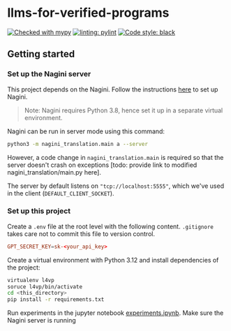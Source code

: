 # llms-for-verified-programs
[![Checked with mypy](https://www.mypy-lang.org/static/mypy_badge.svg)](https://mypy-lang.org/)
[![linting: pylint](https://img.shields.io/badge/linting-pylint-yellowgreen)](https://github.com/pylint-dev/pylint)
[![Code style: black](https://img.shields.io/badge/code%20style-black-000000.svg)](https://github.com/psf/black)

## Getting started

### Set up the Nagini server
This project depends on the Nagini. Follow the instructions [here](https://github.com/marcoeilers/nagini) to set up Nagini. 
> Note: Nagini requires Python 3.8, hence set it up in a separate virtual environment.

Nagini can be run in server mode using this command:
```bash
python3 -m nagini_translation.main a --server
```
However, a code change in `nagini_translation.main` is required so that the server doesn't crash on exceptions [todo: provide link to modified nagini_translation/main.py here].

The server by default listens on `"tcp://localhost:5555"`, which we've used in the client (`DEFAULT_CLIENT_SOCKET`).

### Set up this project
Create a `.env` file at the root level with the following content. `.gitignore` takes care not to commit this file to version control.
```conf
GPT_SECRET_KEY=sk-<your_api_key>
```
Create a virtual environment with Python 3.12 and install dependencies of the project:
```bash
virtualenv l4vp
soruce l4vp/bin/activate
cd <this_directory>
pip install -r requirements.txt
```

Run experiments in the jupyter notebook [experiments.ipynb](experiments.ipynb). Make sure the Nagini server is running